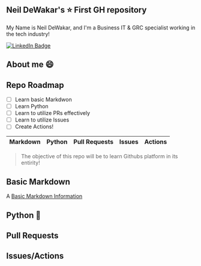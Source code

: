 ## Neil DeWakar's ⭐ First GH repository 
My Name is Neil DeWakar, and I'm a Business IT & GRC specialist working in the tech industry! 
<div id="badges">
  <a href="https://www.linkedin.com/in/neil-dewakar-785233113/">
    <img src="https://img.shields.io/badge/LinkedIn-blue?style=for-the-badge&logo=linkedin&logoColor=red" alt="LinkedIn Badge"/>
  </a>
</div>

## About me 😄


## Repo Roadmap

- [ ] Learn basic Markdwon
- [ ] Learn Python
- [ ] Learn to utilize PRs effectively
- [ ] Learn to utilize Issues
- [ ] Create Actions!

| Markdown | Python | Pull Requests | Issues | Actions |
|----------|--------|---------------|--------|---------|

> The objective of this repo will be to learn Githubs platform in its entirity! 

## Basic Markdown

A [Basic Markdown Information](https://en.wikipedia.org/wiki/Markdown)

## Python 🐍

## Pull Requests 

## Issues/Actions
